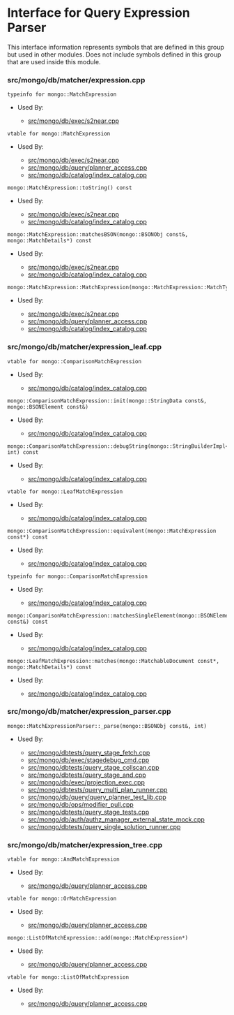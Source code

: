 
# Interface for Query Expression Parser
This interface information represents symbols that are defined in this group but used in other modules.  Does not include symbols defined in this group that are used inside this module.

### src/mongo/db/matcher/expression.cpp

<div></div>

    typeinfo for mongo::MatchExpression

- Used By:

    - [src/mongo/db/exec/s2near.cpp](../../../../core\_query\_system/query\_execution)

<div></div>

    vtable for mongo::MatchExpression

- Used By:

    - [src/mongo/db/exec/s2near.cpp](../../../../core\_query\_system/query\_execution)
    - [src/mongo/db/query/planner\_access.cpp](../../../../core\_query\_system/query\_planner)
    - [src/mongo/db/catalog/index\_catalog.cpp](../../../../storage/storage\_layer\_structure)

<div></div>

    mongo::MatchExpression::toString() const

- Used By:

    - [src/mongo/db/exec/s2near.cpp](../../../../core\_query\_system/query\_execution)
    - [src/mongo/db/catalog/index\_catalog.cpp](../../../../storage/storage\_layer\_structure)

<div></div>

    mongo::MatchExpression::matchesBSON(mongo::BSONObj const&, mongo::MatchDetails*) const

- Used By:

    - [src/mongo/db/exec/s2near.cpp](../../../../core\_query\_system/query\_execution)
    - [src/mongo/db/catalog/index\_catalog.cpp](../../../../storage/storage\_layer\_structure)

<div></div>

    mongo::MatchExpression::MatchExpression(mongo::MatchExpression::MatchType)

- Used By:

    - [src/mongo/db/exec/s2near.cpp](../../../../core\_query\_system/query\_execution)
    - [src/mongo/db/query/planner\_access.cpp](../../../../core\_query\_system/query\_planner)
    - [src/mongo/db/catalog/index\_catalog.cpp](../../../../storage/storage\_layer\_structure)

### src/mongo/db/matcher/expression\_leaf.cpp

<div></div>

    vtable for mongo::ComparisonMatchExpression

- Used By:

    - [src/mongo/db/catalog/index\_catalog.cpp](../../../../storage/storage\_layer\_structure)

<div></div>

    mongo::ComparisonMatchExpression::init(mongo::StringData const&, mongo::BSONElement const&)

- Used By:

    - [src/mongo/db/catalog/index\_catalog.cpp](../../../../storage/storage\_layer\_structure)

<div></div>

    mongo::ComparisonMatchExpression::debugString(mongo::StringBuilderImpl<mongo::TrivialAllocator>&, int) const

- Used By:

    - [src/mongo/db/catalog/index\_catalog.cpp](../../../../storage/storage\_layer\_structure)

<div></div>

    vtable for mongo::LeafMatchExpression

- Used By:

    - [src/mongo/db/catalog/index\_catalog.cpp](../../../../storage/storage\_layer\_structure)

<div></div>

    mongo::ComparisonMatchExpression::equivalent(mongo::MatchExpression const*) const

- Used By:

    - [src/mongo/db/catalog/index\_catalog.cpp](../../../../storage/storage\_layer\_structure)

<div></div>

    typeinfo for mongo::ComparisonMatchExpression

- Used By:

    - [src/mongo/db/catalog/index\_catalog.cpp](../../../../storage/storage\_layer\_structure)

<div></div>

    mongo::ComparisonMatchExpression::matchesSingleElement(mongo::BSONElement const&) const

- Used By:

    - [src/mongo/db/catalog/index\_catalog.cpp](../../../../storage/storage\_layer\_structure)

<div></div>

    mongo::LeafMatchExpression::matches(mongo::MatchableDocument const*, mongo::MatchDetails*) const

- Used By:

    - [src/mongo/db/catalog/index\_catalog.cpp](../../../../storage/storage\_layer\_structure)

### src/mongo/db/matcher/expression\_parser.cpp

<div></div>

    mongo::MatchExpressionParser::_parse(mongo::BSONObj const&, int)

- Used By:

    - [src/mongo/dbtests/query\_stage\_fetch.cpp](../../../../tests/unit\_tests)
    - [src/mongo/db/exec/stagedebug\_cmd.cpp](../../../../core\_query\_system/query\_execution)
    - [src/mongo/dbtests/query\_stage\_collscan.cpp](../../../../tests/unit\_tests)
    - [src/mongo/dbtests/query\_stage\_and.cpp](../../../../tests/unit\_tests)
    - [src/mongo/db/exec/projection\_exec.cpp](../../../../core\_query\_system/query\_execution)
    - [src/mongo/dbtests/query\_multi\_plan\_runner.cpp](../../../../tests/unit\_tests)
    - [src/mongo/db/query/query\_planner\_test\_lib.cpp](../../../../core\_query\_system/query\_planner)
    - [src/mongo/db/ops/modifier\_pull.cpp](../../../../core\_query\_system/update\_system)
    - [src/mongo/dbtests/query\_stage\_tests.cpp](../../../../tests/unit\_tests)
    - [src/mongo/db/auth/authz\_manager\_external\_state\_mock.cpp](../../../../security/authorization)
    - [src/mongo/dbtests/query\_single\_solution\_runner.cpp](../../../../tests/unit\_tests)

### src/mongo/db/matcher/expression\_tree.cpp

<div></div>

    vtable for mongo::AndMatchExpression

- Used By:

    - [src/mongo/db/query/planner\_access.cpp](../../../../core\_query\_system/query\_planner)

<div></div>

    vtable for mongo::OrMatchExpression

- Used By:

    - [src/mongo/db/query/planner\_access.cpp](../../../../core\_query\_system/query\_planner)

<div></div>

    mongo::ListOfMatchExpression::add(mongo::MatchExpression*)

- Used By:

    - [src/mongo/db/query/planner\_access.cpp](../../../../core\_query\_system/query\_planner)

<div></div>

    vtable for mongo::ListOfMatchExpression

- Used By:

    - [src/mongo/db/query/planner\_access.cpp](../../../../core\_query\_system/query\_planner)
